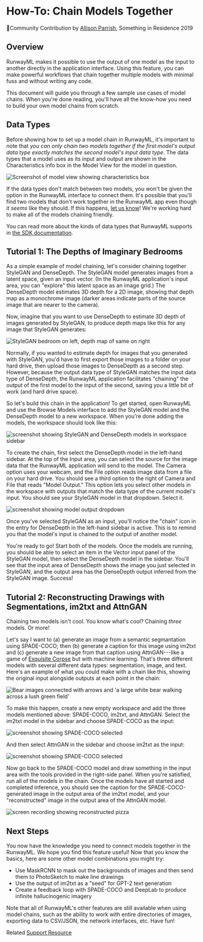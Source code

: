 # How-To: Chain Models Together


🎉Community Contribution by [Allison Parrish](https://www.decontextualize.com), Something in Residence 2019 <br>


## Overview

RunwayML makes it possible to use the output of one model as the input to another
directly in the application interface.  Using this feature, you can make
powerful workflows that chain together multiple models with minimal fuss and
without writing any code.

This document will guide you through a few sample use cases of model chains.
When you're done reading, you'll have all the know-how you need to build your
own model chains from scratch.

## Data Types

Before showing how to set up a model chain in RunwayML, it's important to note
that *you can only chain two models together if the first model's output data
type exactly matches the second model's input data type.* The data types that a
model uses as its input and output are shown in the Characteristics info box in
the Model View for the model in question.

<div class="Img-Small">
  <img src="assets/images/how-to/chaining-models-together/characteristics.jpg"
  alt="Screenshot of model view showing characteristics box">
</div>

If the data types don't match between two models, you won't be given the option
in the RunwayML interface to connect them. It's possible that you'll find two
models that don't work together in the RunwayML app even though it *seems* like
they should.  If this happens, [let us know](https://support.runwayml.com/en/)!
We're working hard to make all of the models chaining friendly.

You can read more about the kinds of data types that RunwayML supports in [the
SDK documentation](https://sdk.runwayml.com/en/latest/).

## Tutorial 1: The Depths of Imaginary Bedrooms

As a simple example of model chaining, let's consider chaining together
StyleGAN and DenseDepth. The StyleGAN model generates images from a latent
space, given an input vector. (In the RunwayML application's input area, you can
"explore" this latent space as an image grid.) The DenseDepth model estimates
3D depth for a 2D image, showing that depth map as a monochrome image (darker
areas indicate parts of the source image that are nearer to the camera).

Now, imagine that you want to use DenseDepth to estimate 3D depth of images
generated by StyleGAN, to produce depth maps like this for any image that
StyleGAN generates:

<div class="Img-Small">
  <img src="assets/images/how-to/chaining-models-together/stylegan-densedepth-2up.png" alt="StyleGAN bedroom on left, depth map of same on right">
</div>

Normally, if you wanted to estimate depth for images that you generated with
StyleGAN, you'd have to first export those images to a folder on your hard
drive, then upload those images to DenseDepth as a second step. However,
because the output data type of StyleGAN matches the input data type of
DenseDepth, the RunwayML application facilitates "chaining" the output of the
first model to the input of the second, saving you a little bit of work (and
hard drive space).

So let's build this chain in the application! To get started, open RunwayML and
use the Browse Models interface to add the StyleGAN model and the DenseDepth
model to a new workspace. When you're done adding the models, the workspace
should look like this:

<div class="Img-Small">
<img src="assets/images/how-to/chaining-models-together/stylegan-densedepth-workspace.png" alt="screenshot showing StyleGAN and DenseDepth models in workspace sidebar">
</div>

To create the chain, first select the DenseDepth model in the left-hand
sidebar. At the top of the Input area, you can select the source for the image
data that the RunwayML application will send to the model. The Camera option uses
your webcam, and the File option reads image data from a file on your hard
drive. You should see a third option to the right of Camera and File that
reads "Model Output." This option lets you select other models in the workspace
with outputs that match the data type of the current model's input. You should
see your StyleGAN model in that dropdown. Select it.

<div class="Img-Small">
<img src="assets/images/how-to/chaining-models-together/model-output-select.png" alt="screenshot showing model output dropdown">
</div>

Once you've selected StyleGAN as an input, you'll notice the "chain" icon in
the entry for DenseDepth in the left-hand sidebar is active. This is to remind
you that the model's input is chained to the output of another model.

You're ready to go! Start both of the models. Once the models are running, you
should be able to select an item in the Vector input panel of the StyleGAN
model, then select the DenseDepth model in the sidebar. You'll see that the
input area of DenseDepth shows the image you just selected in StyleGAN, and the
output area has the DenseDepth output inferred from the StyleGAN image.
Success!

## Tutorial 2: Reconstructing Drawings with Segmentations, im2txt and AttnGAN

Chaining two models isn't cool. You know what's cool? Chaining *three* models.
Or more!

Let's say I want to (a) generate an image from a semantic segmantation using
SPADE-COCO; then (b) generate a caption for this image using im2txt and (c)
generate a new image from that caption using AttnGAN---like a game of
[Exquisite Corpse](https://en.wikipedia.org/wiki/Exquisite_corpse) but with
machine learning. That's three different models with several different data
types: segmentation, image, and text. Here's an example of what you could make
with a chain like this, showing the original input alongside outputs at each
point in the chain:

<div class="Img-Small">
<img src="assets/images/how-to/chaining-models-together/bear-workflow.png" alt="Bear images connected with arrows and 'a large white bear walking across a lush green field'">
</div>

To make this happen, create a new empty workspace and add the three models
mentioned above: SPADE-COCO, im2txt, and AttnGAN. Select the im2txt model in
the sidebar and choose SPADE-COCO as the input:

<div class="Img-Small">
<img src="assets/images/how-to/chaining-models-together/select-spade-coco.png" alt="screenshot showing SPADE-COCO selected">
</div>

And then select AttnGAN in the sidebar and choose im2txt as the input:

<div class="Img-Small">
<img src="assets/images/how-to/chaining-models-together/select-im2txt.png" alt="screenshot showing SPADE-COCO selected">
</div>

Now go back to the SPADE-COCO model and draw something in the input area with
the tools provided in the right-side panel. When you're satisfied, run all of
the models in the chain. Once the models have all started and completed
inference, you should see the caption for the SPADE-COCO-generated image in the
output area of the im2txt model, and your "reconstructed" image in the output
area of the AttnGAN model.

<div class="Img-Small">
<img src="assets/images/how-to/chaining-models-together/spade-pizza-im2txt.gif" alt="screen recording showing reconstructed pizza">
</div>

## Next Steps

You now have the knowledge you need to connect models together in the RunwayML.
We hope you find this feature useful! Now that you know the basics, here are
some other model combinations you might try:

* Use MaskRCNN to mask out the backgrounds of images and then send them to
  PhotoSketch to make line drawings
* Use the output of im2txt as a "seed" for GPT-2 text generation
* Create a feedback loop with SPADE-COCO and DeepLab to produce infinite
  hallucinogenic imagery

Note that all of RunwayML's other features are still available when using
model chains, such as the ability to work with entire directories of images,
exporting data to CSV/JSON, the network interfaces, etc. Have fun!

Related [Support Resource](https://support.runwayml.com/en/articles/3140662-understanding-how-chaining-works)
